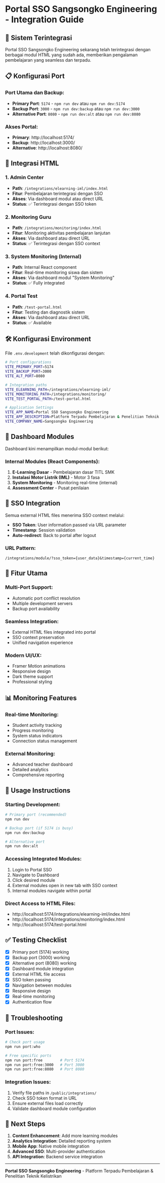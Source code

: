 # Portal SSO Sangsongko Engineering - Integration Guide

## 🚀 **Sistem Terintegrasi**

Portal SSO Sangsongko Engineering sekarang telah terintegrasi dengan berbagai modul HTML yang sudah ada, memberikan pengalaman pembelajaran yang seamless dan terpadu.

## 📋 **Konfigurasi Port**

### **Port Utama dan Backup:**
- **Primary Port**: `5174` - `npm run dev` atau `npm run dev:5174`
- **Backup Port**: `3000` - `npm run dev:backup` atau `npm run dev:3000`  
- **Alternative Port**: `8080` - `npm run dev:alt` atau `npm run dev:8080`

### **Akses Portal:**
- **Primary**: http://localhost:5174/
- **Backup**: http://localhost:3000/
- **Alternative**: http://localhost:8080/

## 🔗 **Integrasi HTML**

### **1. Admin Center**
- **Path**: `/integrations/elearning-iml/index.html`
- **Fitur**: Pembelajaran terintegrasi dengan SSO
- **Akses**: Via dashboard modul atau direct URL
- **Status**: ✅ Terintegrasi dengan SSO token

### **2. Monitoring Guru**
- **Path**: `/integrations/monitoring/index.html`
- **Fitur**: Monitoring aktivitas pembelajaran lanjutan
- **Akses**: Via dashboard atau direct URL
- **Status**: ✅ Terintegrasi dengan SSO context

### **3. System Monitoring (Internal)**
- **Path**: Internal React component
- **Fitur**: Real-time monitoring siswa dan sistem
- **Akses**: Via dashboard modul "System Monitoring"
- **Status**: ✅ Fully integrated

### **4. Portal Test**
- **Path**: `/test-portal.html`
- **Fitur**: Testing dan diagnostik sistem
- **Akses**: Via dashboard atau direct URL
- **Status**: ✅ Available

## 🛠 **Konfigurasi Environment**

File `.env.development` telah dikonfigurasi dengan:

```bash
# Port configurations
VITE_PRIMARY_PORT=5174
VITE_BACKUP_PORT=3000
VITE_ALT_PORT=8080

# Integration paths
VITE_ELEARNING_PATH=/integrations/elearning-iml/
VITE_MONITORING_PATH=/integrations/monitoring/
VITE_TEST_PORTAL_PATH=/test-portal.html

# Application Settings
VITE_APP_NAME=Portal SSO Sangsongko Engineering
VITE_APP_DESCRIPTION=Platform Terpadu Pembelajaran & Penelitian Teknik Kelistrikan
VITE_COMPANY_NAME=Sangsongko Engineering
```

## 📱 **Dashboard Modules**

Dashboard kini menampilkan modul-modul berikut:

### **Internal Modules (React Components):**
1. **E-Learning Dasar** - Pembelajaran dasar TITL SMK
2. **Instalasi Motor Listrik (IML)** - Motor 3 fasa
3. **System Monitoring** - Monitoring real-time (internal)
4. **Assessment Center** - Pusat penilaian



## 🔐 **SSO Integration**

Semua external HTML files menerima SSO context melalui:
- **SSO Token**: User information passed via URL parameter
- **Timestamp**: Session validation
- **Auto-redirect**: Back to portal after logout

### **URL Pattern:**
```
/integrations/module/?sso_token={user_data}&timestamp={current_time}
```

## 🎯 **Fitur Utama**

### **Multi-Port Support:**
- Automatic port conflict resolution
- Multiple development servers
- Backup port availability

### **Seamless Integration:**
- External HTML files integrated into portal
- SSO context preservation
- Unified navigation experience

### **Modern UI/UX:**
- Framer Motion animations
- Responsive design
- Dark theme support
- Professional styling

## 📊 **Monitoring Features**

### **Real-time Monitoring:**
- Student activity tracking
- Progress monitoring
- System status indicators
- Connection status management

### **External Monitoring:**
- Advanced teacher dashboard
- Detailed analytics
- Comprehensive reporting

## 🚀 **Usage Instructions**

### **Starting Development:**
```bash
# Primary port (recommended)
npm run dev

# Backup port (if 5174 is busy)
npm run dev:backup

# Alternative port  
npm run dev:alt
```

### **Accessing Integrated Modules:**
1. Login to Portal SSO
2. Navigate to Dashboard
3. Click desired module
4. External modules open in new tab with SSO context
5. Internal modules navigate within portal

### **Direct Access to HTML Files:**
- http://localhost:5174/integrations/elearning-iml/index.html
- http://localhost:5174/integrations/monitoring/index.html  
- http://localhost:5174/test-portal.html

## ✅ **Testing Checklist**

- [x] Primary port (5174) working
- [x] Backup port (3000) working  
- [x] Alternative port (8080) working
- [x] Dashboard module integration
- [x] External HTML file access
- [x] SSO token passing
- [x] Navigation between modules
- [x] Responsive design
- [x] Real-time monitoring
- [x] Authentication flow

## 🔧 **Troubleshooting**

### **Port Issues:**
```bash
# Check port usage
npm run port:who

# Free specific ports
npm run port:free        # Port 5174
npm run port:free:3000   # Port 3000  
npm run port:free:8080   # Port 8080
```

### **Integration Issues:**
1. Verify file paths in `/public/integrations/`
2. Check SSO token format in URL
3. Ensure external files load correctly
4. Validate dashboard module configuration

## 📝 **Next Steps**

1. **Content Enhancement**: Add more learning modules
2. **Analytics Integration**: Detailed reporting system
3. **Mobile App**: Native mobile integration
4. **Advanced SSO**: Multi-provider authentication
5. **API Integration**: Backend service integration

---

**Portal SSO Sangsongko Engineering** - Platform Terpadu Pembelajaran & Penelitian Teknik Kelistrikan
